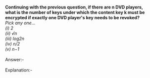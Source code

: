 <b>Continuing with the previous question, if there are n DVD players, <br>
what is the number of keys under which the content key k must be encrypted if exactly one DVD player's key needs to be revoked?
</b><br> <i>
Pick any one... <br>
(i) 2	<br>
(ii) √n <br>
(iii) log2n	<br>
(iv) n/2 <br>
(v) n−1 <br>
</i><br>
Answer:- <br>
<br>
Explanation:- <br>
